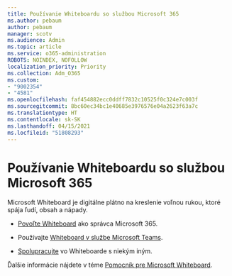 ```yaml
---
title: Používanie Whiteboardu so službou Microsoft 365
ms.author: pebaum
author: pebaum
manager: scotv
ms.audience: Admin
ms.topic: article
ms.service: o365-administration
ROBOTS: NOINDEX, NOFOLLOW
localization_priority: Priority
ms.collection: Adm_O365
ms.custom:
- "9002354"
- "4581"
ms.openlocfilehash: faf454882ecc0ddff7832c10525f0c324e7c003f
ms.sourcegitcommit: 8bc60ec34bc1e40685e3976576e04a2623f63a7c
ms.translationtype: HT
ms.contentlocale: sk-SK
ms.lasthandoff: 04/15/2021
ms.locfileid: "51808293"
---
```

# <a name="use-whiteboard-with-microsoft-365"></a>Používanie Whiteboardu so službou Microsoft 365

Microsoft Whiteboard je digitálne plátno na kreslenie voľnou rukou, ktoré spája ľudí, obsah a nápady. 

- [Povoľte Whiteboard](https://support.office.com/article/d236aef8-fcdf-4b5e-b5d7-7f157461e920#bkmk_07) ako správca Microsoft 365. 

- Používajte [Whiteboard v službe Microsoft Teams](https://support.microsoft.com/office/7a6e7218-e9dc-4ccc-89aa-b1a0bb9c31ee). 

- [Spolupracujte](https://support.office.com/article/d236aef8-fcdf-4b5e-b5d7-7f157461e920#bkmk_27) vo Whiteboarde s niekým iným. 

Ďalšie informácie nájdete v téme [Pomocník pre Microsoft Whiteboard](https://support.office.com/article/d236aef8-fcdf-4b5e-b5d7-7f157461e920). 
